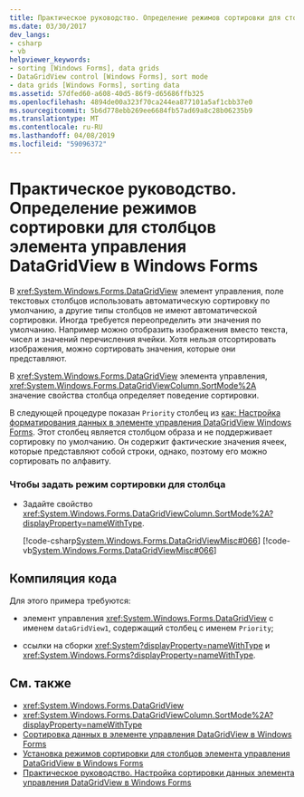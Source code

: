 ```yaml
---
title: Практическое руководство. Определение режимов сортировки для столбцов элемента управления DataGridView в Windows Forms
ms.date: 03/30/2017
dev_langs:
- csharp
- vb
helpviewer_keywords:
- sorting [Windows Forms], data grids
- DataGridView control [Windows Forms], sort mode
- data grids [Windows Forms], sorting data
ms.assetid: 57dfed60-a608-40d5-86f9-d65686ffb325
ms.openlocfilehash: 4894de00a323f70ca244ea877101a5af1cbb37e0
ms.sourcegitcommit: 5b6d778ebb269ee6684fb57ad69a8c28b06235b9
ms.translationtype: MT
ms.contentlocale: ru-RU
ms.lasthandoff: 04/08/2019
ms.locfileid: "59096372"
---
```

# <a name="how-to-set-the-sort-modes-for-columns-in-the-windows-forms-datagridview-control"></a>Практическое руководство. Определение режимов сортировки для столбцов элемента управления DataGridView в Windows Forms
В <xref:System.Windows.Forms.DataGridView> элемент управления, поле текстовых столбцов использовать автоматическую сортировку по умолчанию, а другие типы столбцов не имеют автоматической сортировки. Иногда требуется переопределить эти значения по умолчанию. Например можно отобразить изображения вместо текста, чисел и значений перечисления ячейки. Хотя нельзя отсортировать изображения, можно сортировать значения, которые они представляют.  
  
 В <xref:System.Windows.Forms.DataGridView> элемента управления, <xref:System.Windows.Forms.DataGridViewColumn.SortMode%2A> значение свойства столбца определяет поведение сортировки.  
  
 В следующей процедуре показан `Priority` столбец из [как: Настройка форматирования данных в элементе управления DataGridView Windows Forms](how-to-customize-data-formatting-in-the-windows-forms-datagridview-control.md). Этот столбец является столбцом образа и не поддерживает сортировку по умолчанию. Он содержит фактические значения ячеек, которые представляют собой строки, однако, поэтому его можно сортировать по алфавиту.  
  
### <a name="to-set-the-sort-mode-for-a-column"></a>Чтобы задать режим сортировки для столбца  
  
-   Задайте свойство <xref:System.Windows.Forms.DataGridViewColumn.SortMode%2A?displayProperty=nameWithType>.  
  
     [!code-csharp[System.Windows.Forms.DataGridViewMisc#066](~/samples/snippets/csharp/VS_Snippets_Winforms/System.Windows.Forms.DataGridViewMisc/CS/datagridviewmisc.cs#066)]
     [!code-vb[System.Windows.Forms.DataGridViewMisc#066](~/samples/snippets/visualbasic/VS_Snippets_Winforms/System.Windows.Forms.DataGridViewMisc/VB/datagridviewmisc.vb#066)]  
  
## <a name="compiling-the-code"></a>Компиляция кода  
 Для этого примера требуются:  
  
-   элемент управления <xref:System.Windows.Forms.DataGridView> с именем `dataGridView1`, содержащий столбец с именем `Priority`;  
  
-   ссылки на сборки <xref:System?displayProperty=nameWithType> и <xref:System.Windows.Forms?displayProperty=nameWithType>.  
  
## <a name="see-also"></a>См. также

- <xref:System.Windows.Forms.DataGridView>
- <xref:System.Windows.Forms.DataGridViewColumn.SortMode%2A?displayProperty=nameWithType>
- [Сортировка данных в элементе управления DataGridView в Windows Forms](sorting-data-in-the-windows-forms-datagridview-control.md)
- [Установка режимов сортировки для столбцов элемента управления DataGridView в Windows Forms](column-sort-modes-in-the-windows-forms-datagridview-control.md)
- [Практическое руководство. Настройка сортировки данных элемента управления DataGridView в Windows Forms](how-to-customize-sorting-in-the-windows-forms-datagridview-control.md)
